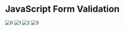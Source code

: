 # JavaScript Form Validation
 
![0](https://github.com/Abir-Hasan-Al-amin/JavaScript-Form-Validation/assets/140844292/a0a9b72f-3326-44b9-b37d-795e4a84bac5)
![1](https://github.com/Abir-Hasan-Al-amin/JavaScript-Form-Validation/assets/140844292/714621df-5fed-4579-8469-edf02ade16ae)
![2](https://github.com/Abir-Hasan-Al-amin/JavaScript-Form-Validation/assets/140844292/d4f0eace-04a6-482c-bf92-7853d414d857)
![3](https://github.com/Abir-Hasan-Al-amin/JavaScript-Form-Validation/assets/140844292/78c0ba45-d7e6-40ba-93b6-7fffcff450d7)
